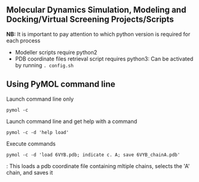 Molecular Dynamics Simulation, Modeling and Docking/Virtual Screening Projects/Scripts
---
**NB:** It is important to pay attention to which python version is required for each process

- Modeller scripts require python2
- PDB coordinate files retrieval script requires python3: Can be activated by running `. config.sh`

Using PyMOL command line
---
Launch command line only

```
pymol -c
```

Launch command line and get help with a command

```
pymol -c -d 'help load'
```

Execute commands

```
pymol -c -d 'load 6VYB.pdb; indicate c. A; save 6VYB_chainA.pdb'
```
 : This loads a pdb coordinate file containing mltiple chains, selects the 'A' chain, and saves it


